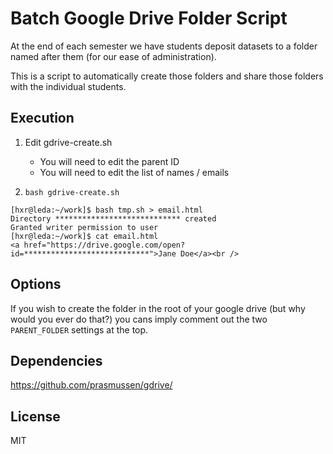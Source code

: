 # Batch Google Drive Folder Script

At the end of each semester we have students deposit datasets to a folder named
after them (for our ease of administration).

This is a script to automatically create those folders and share those folders
with the individual students.


## Execution

1. Edit gdrive-create.sh

    - You will need to edit the parent ID
    - You will need to edit the list of names / emails

2. `bash gdrive-create.sh`


```
[hxr@leda:~/work]$ bash tmp.sh > email.html
Directory **************************** created
Granted writer permission to user
[hxr@leda:~/work]$ cat email.html
<a href="https://drive.google.com/open?id=****************************">Jane Doe</a><br />
```

## Options

If you wish to create the folder in the root of your google drive (but why
would you ever do that?) you cans imply comment out the two `PARENT_FOLDER`
settings at the top.

## Dependencies

https://github.com/prasmussen/gdrive/

## License

MIT
